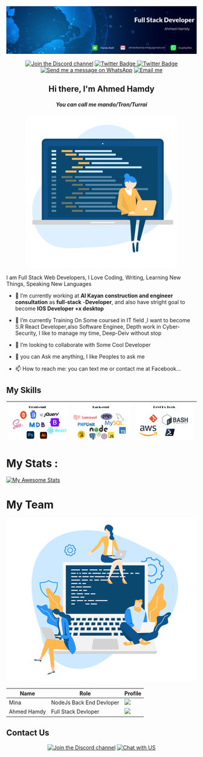 

<div id="header" align="center">

  <img src="images/fMykqvKl2v03_1584_396.png" />
  <div id="badges">
  
[![Join the Discord channel](https://img.shields.io/static/v1.svg?label=Panda%20Shell&message=🎆&color=7289DA&logo=discord&logoColor=white&labelColor=2C2F33)](https://discord.gg/jaCuAPQUA) 
<a href="https://twitter.com/Torn40535516"><img src="https://img.shields.io/static/v1.svg?label=Follow%20%40Tron&message=🤙&color=red&logo=twitter&style=social" alt="Twitter Badge"/> 
  <a href="https://facebook.com/exfove"><img src="https://img.shields.io/static/v1.svg?label=Follow%20me&message=👋&logo=facebook&style=social" alt="Twitter Badge"/> </a>
[![Send me a message on WhatsApp](https://img.shields.io/static/v1.svg?label=Send%20a%20message&message=🙈&color=1ebea5&logo=whatsapp&logoColor=white&labelColor=1ebea5)](https://wa.me/201141640812?text=I'm%20interested%20in%20your%20car%20for%20sale)
[![Email me](https://img.shields.io/static/v1.svg?label=Email%20me&labelColor=blueviolet&message=🌎)](mailto:ahmedhamdy.mh95@gmail.com)

</div>
      <h2 align="center"> Hi there, I'm Ahmed Hamdy </h2> 
    <h5 align="center"> You can call me mando/Tron/Turrai </h5>

   <img src="images/software-engineer.png" width="400"/>
</div>

  
  I am Full Stack Web Developers, I Love Coding, Writing, Learning New Things, Speaking New Languages
  
- 🔭 I’m currently working at **Al Kayan construction and engineer consultation** as **full-stack** -**Developer**, and also have stright goal to become **IOS Developer +x desktop**

- 🌱 I’m currently Training On Some coursed in IT field ,I want to become S.R React Developer,also Software Enginee, Depth work in Cyber-Security, I like to manage my time, Deep-Deiv without stop  
  
- 👯 I’m looking to collaborate with Some Cool Developer
- 💬 you can Ask me anything, I like Peoples to ask me 
- 📫 How to reach me: you can text me or contact me at Facebook... 
<!--
**Turria101/Turria101** is a ✨ _special_ ✨ repository because its `README.md` (this file) appears on your GitHub profile.

Here are some ideas to get you started:

- 🔭 I’m currently working on ...
- 🌱 I’m currently learning ...
- 👯 I’m looking to collaborate on ...
- 🤔 I’m looking for help with ...
- 💬 Ask me about ...
- 📫 How to reach me: ...
- 😄 Pronouns: ...
- ⚡ Fun fact: ...
-->
## My Skills 

|![My Skills](images/ft_end.png) | ![My Skills](images/bk_end.png) |![My Skills](images/dv_ops.png) |
|               ---                   |                   ---                |        ---                          |
# My Stats :
[![My Awesome Stats](https://awesome-github-stats.azurewebsites.net/user-stats/Ahmed-Hamdy101?cardType=level&theme=github-dark)](https://git.io/awesome-stats-card)


<h1> My Team </h1>
<div align="center">
<img src="images/developer-team.png" width="500">

| Name|      Role        | Profile
| ---  |        ---      | ---------|
|Mina| NodeJs Back End Devloper | <a href="https://avatars.githubusercontent.com/u/94504141?v=4"><img src="https://avatars.githubusercontent.com/u/47836846?s=100&v=4" width="90"/> </a>
|Ahmed Hamdy|Full Stack Devloper | <a href="https://avatars.githubusercontent.com/u/94504141?v=4"><img src="https://avatars.githubusercontent.com/u/94504141?v=4" width="90"/> </a>|
</div>



## Contact Us 
<div align="center">

[![Join the Discord channel](https://img.shields.io/static/v1.svg?label=Panda%20Shell&message=🎆&color=7289DA&logo=discord&logoColor=white&labelColor=2C2F33)](https://discord.gg/jaCuAPQUA) [![Chat with US](https://img.shields.io/static/v1.svg?label=Chat%20With%20us&message=🙈&color=1ebea5&logo=whatsapp&logoColor=white&labelColor=1ebea5)](https://wa.me/15551234567?text=I'm%20interested%20in%20your%20car%20for%20sale) 
</div>
